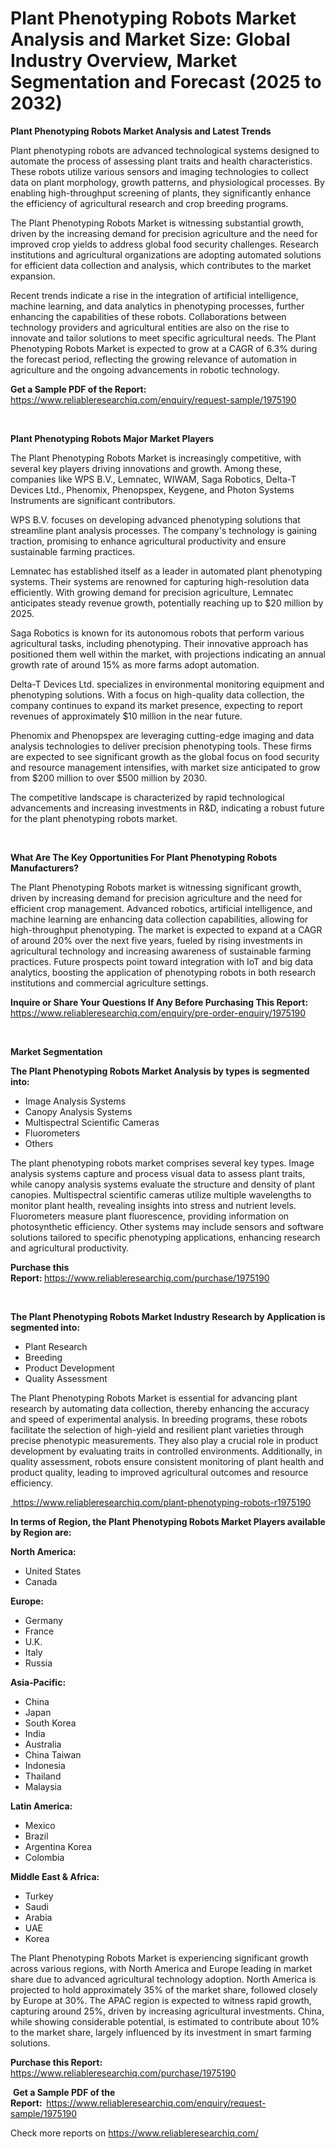 <p><h1>Plant Phenotyping Robots Market Analysis and Market Size: Global Industry Overview, Market Segmentation and Forecast (2025 to 2032)</h1></p><p><strong>Plant Phenotyping Robots Market Analysis and Latest Trends</strong></p>
<p><p>Plant phenotyping robots are advanced technological systems designed to automate the process of assessing plant traits and health characteristics. These robots utilize various sensors and imaging technologies to collect data on plant morphology, growth patterns, and physiological processes. By enabling high-throughput screening of plants, they significantly enhance the efficiency of agricultural research and crop breeding programs.</p><p>The Plant Phenotyping Robots Market is witnessing substantial growth, driven by the increasing demand for precision agriculture and the need for improved crop yields to address global food security challenges. Research institutions and agricultural organizations are adopting automated solutions for efficient data collection and analysis, which contributes to the market expansion. </p><p>Recent trends indicate a rise in the integration of artificial intelligence, machine learning, and data analytics in phenotyping processes, further enhancing the capabilities of these robots. Collaborations between technology providers and agricultural entities are also on the rise to innovate and tailor solutions to meet specific agricultural needs. The Plant Phenotyping Robots Market is expected to grow at a CAGR of 6.3% during the forecast period, reflecting the growing relevance of automation in agriculture and the ongoing advancements in robotic technology.</p></p>
<p><strong>Get a Sample PDF of the Report:&nbsp;</strong> <a href="https://www.reliableresearchiq.com/enquiry/request-sample/1975190?utm_campaign=1087&utm_medium=2&utm_source=Github&utm_content=ia&utm_term=01032025&utm_id=plant-phenotyping-robots">https://www.reliableresearchiq.com/enquiry/request-sample/1975190</a></p>
<p>&nbsp;</p>
<p><strong>Plant Phenotyping Robots Major Market Players</strong></p>
<p><p>The Plant Phenotyping Robots Market is increasingly competitive, with several key players driving innovations and growth. Among these, companies like WPS B.V., Lemnatec, WIWAM, Saga Robotics, Delta-T Devices Ltd., Phenomix, Phenopspex, Keygene, and Photon Systems Instruments are significant contributors.</p><p>WPS B.V. focuses on developing advanced phenotyping solutions that streamline plant analysis processes. The company's technology is gaining traction, promising to enhance agricultural productivity and ensure sustainable farming practices. </p><p>Lemnatec has established itself as a leader in automated plant phenotyping systems. Their systems are renowned for capturing high-resolution data efficiently. With growing demand for precision agriculture, Lemnatec anticipates steady revenue growth, potentially reaching up to $20 million by 2025.</p><p>Saga Robotics is known for its autonomous robots that perform various agricultural tasks, including phenotyping. Their innovative approach has positioned them well within the market, with projections indicating an annual growth rate of around 15% as more farms adopt automation.</p><p>Delta-T Devices Ltd. specializes in environmental monitoring equipment and phenotyping solutions. With a focus on high-quality data collection, the company continues to expand its market presence, expecting to report revenues of approximately $10 million in the near future.</p><p>Phenomix and Phenopspex are leveraging cutting-edge imaging and data analysis technologies to deliver precision phenotyping tools. These firms are expected to see significant growth as the global focus on food security and resource management intensifies, with market size anticipated to grow from $200 million to over $500 million by 2030.</p><p>The competitive landscape is characterized by rapid technological advancements and increasing investments in R&D, indicating a robust future for the plant phenotyping robots market.</p></p>
<p>&nbsp;</p>
<p><strong>What Are The Key Opportunities For Plant Phenotyping Robots Manufacturers?</strong></p>
<p><p>The Plant Phenotyping Robots market is witnessing significant growth, driven by increasing demand for precision agriculture and the need for efficient crop management. Advanced robotics, artificial intelligence, and machine learning are enhancing data collection capabilities, allowing for high-throughput phenotyping. The market is expected to expand at a CAGR of around 20% over the next five years, fueled by rising investments in agricultural technology and increasing awareness of sustainable farming practices. Future prospects point toward integration with IoT and big data analytics, boosting the application of phenotyping robots in both research institutions and commercial agriculture settings.</p></p>
<p><strong>Inquire or Share Your Questions If Any Before Purchasing This Report:</strong> <a href="https://www.reliableresearchiq.com/enquiry/pre-order-enquiry/1975190?utm_campaign=1087&utm_medium=2&utm_source=Github&utm_content=ia&utm_term=01032025&utm_id=plant-phenotyping-robots">https://www.reliableresearchiq.com/enquiry/pre-order-enquiry/1975190</a></p>
<p>&nbsp;</p>
<p><strong>Market Segmentation</strong></p>
<p><strong>The Plant Phenotyping Robots Market Analysis by types is segmented into:</strong></p>
<p><ul><li>Image Analysis Systems</li><li>Canopy Analysis Systems</li><li>Multispectral Scientific Cameras</li><li>Fluorometers</li><li>Others</li></ul></p>
<p><p>The plant phenotyping robots market comprises several key types. Image analysis systems capture and process visual data to assess plant traits, while canopy analysis systems evaluate the structure and density of plant canopies. Multispectral scientific cameras utilize multiple wavelengths to monitor plant health, revealing insights into stress and nutrient levels. Fluorometers measure plant fluorescence, providing information on photosynthetic efficiency. Other systems may include sensors and software solutions tailored to specific phenotyping applications, enhancing research and agricultural productivity.</p></p>
<p><strong>Purchase this Report:&nbsp;</strong><a href="https://www.reliableresearchiq.com/purchase/1975190?utm_campaign=1087&utm_medium=2&utm_source=Github&utm_content=ia&utm_term=01032025&utm_id=plant-phenotyping-robots">https://www.reliableresearchiq.com/purchase/1975190</a></p>
<p>&nbsp;</p>
<p><strong>The Plant Phenotyping Robots Market Industry Research by Application is segmented into:</strong></p>
<p><ul><li>Plant Research</li><li>Breeding</li><li>Product Development</li><li>Quality Assessment</li></ul></p>
<p><p>The Plant Phenotyping Robots Market is essential for advancing plant research by automating data collection, thereby enhancing the accuracy and speed of experimental analysis. In breeding programs, these robots facilitate the selection of high-yield and resilient plant varieties through precise phenotypic measurements. They also play a crucial role in product development by evaluating traits in controlled environments. Additionally, in quality assessment, robots ensure consistent monitoring of plant health and product quality, leading to improved agricultural outcomes and resource efficiency.</p></p>
<p><a href="https://www.reliableresearchiq.com/plant-phenotyping-robots-r1975190?utm_campaign=1087&utm_medium=2&utm_source=Github&utm_content=ia&utm_term=01032025&utm_id=plant-phenotyping-robots">&nbsp;https://www.reliableresearchiq.com/plant-phenotyping-robots-r1975190</a></p>
<p><strong>In terms of Region, the Plant Phenotyping Robots Market Players available by Region are:</strong></p>
<p>
    <p> <strong> North America: </strong>
        <ul>
            <li>United States</li>
            <li>Canada</li>
        </ul>
        </p> 
    <p> <strong> Europe: </strong>
        <ul>
            <li>Germany</li>
            <li>France</li>
            <li>U.K.</li>
            <li>Italy</li>
            <li>Russia</li>
        </ul>
        </p> 
    <p> <strong> Asia-Pacific: </strong>
        <ul>
            <li>China</li>
            <li>Japan</li>
            <li>South Korea</li>
            <li>India</li>
            <li>Australia</li>
            <li>China Taiwan</li>
            <li>Indonesia</li>
            <li>Thailand</li>
            <li>Malaysia</li>
        </ul>
        </p> 
    <p> <strong> Latin America: </strong>
        <ul>
            <li>Mexico</li>
            <li>Brazil</li>
            <li>Argentina Korea</li>
            <li>Colombia</li>
        </ul>
        </p> 
    <p> <strong> Middle East & Africa: </strong>
        <ul>
            <li>Turkey</li>
            <li>Saudi</li>
            <li>Arabia</li>
            <li>UAE</li>
            <li>Korea</li>
        </ul>
    </p>
    </p>
<p><p>The Plant Phenotyping Robots Market is experiencing significant growth across various regions, with North America and Europe leading in market share due to advanced agricultural technology adoption. North America is projected to hold approximately 35% of the market share, followed closely by Europe at 30%. The APAC region is expected to witness rapid growth, capturing around 25%, driven by increasing agricultural investments. China, while showing considerable potential, is estimated to contribute about 10% to the market share, largely influenced by its investment in smart farming solutions.</p></p>
<p><strong>Purchase this Report: </strong><a href="https://www.reliableresearchiq.com/purchase/1975190?utm_campaign=1087&utm_medium=2&utm_source=Github&utm_content=ia&utm_term=01032025&utm_id=plant-phenotyping-robots">https://www.reliableresearchiq.com/purchase/1975190</a></p>
<p>&nbsp;<strong>Get a Sample PDF of the Report:&nbsp;&nbsp;</strong><a href="https://www.reliableresearchiq.com/enquiry/request-sample/1975190?utm_campaign=1087&utm_medium=2&utm_source=Github&utm_content=ia&utm_term=01032025&utm_id=plant-phenotyping-robots">https://www.reliableresearchiq.com/enquiry/request-sample/1975190</a></p>
<p><strong></strong></p>
<p>Check more reports on <a href="https://www.reliableresearchiq.com/?utm_campaign=1087&utm_medium=2&utm_source=Github&utm_content=ia&utm_term=01032025&utm_id=plant-phenotyping-robots">https://www.reliableresearchiq.com/</a></p>